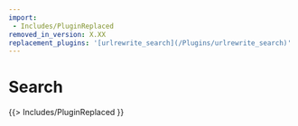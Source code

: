 ```yaml
---
import:
 - Includes/PluginReplaced
removed_in_version: X.XX
replacement_plugins: '[urlrewrite_search](/Plugins/urlrewrite_search)'
---
```

# Search
{{> Includes/PluginReplaced }}